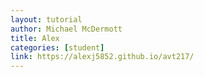 ```yaml
---
layout: tutorial
author: Michael McDermott
title: Alex
categories: [student]
link: https://alexj5852.github.io/avt217/
---
```

